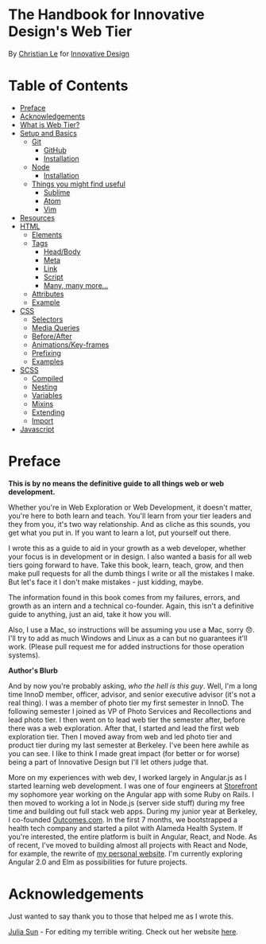 # The Handbook for Innovative Design's Web Tier
By [Christian Le](https://github.com/cle1994) for
[Innovative Design](http://innovativedesign.club/)

# Table of Contents

* [Preface](#preface)
* [Acknowledgements](#acknowledgements)
* [What is Web Tier?](0-what_is_web_tier.md)
* [Setup and Basics](1-setup_and_basics.md)
    * [Git](1-setup_and_basics.md#git)
      * [GitHub](1-setup_and_basics.md#github)
      * [Installation](1-setup_and_basics.md#git-installation)
    * [Node](1-setup_and_basics.md#node)
      * [Installation](1-setup_and_basics.md#node-installation)
    * [Things you might find useful](1-setup_and_basics.md#helpful-things)
      * [Sublime](1-setup_and_basics.md#helpful-sublime)
      * [Atom](1-setup_and_basics.md#helpful-atom)
      * [Vim](1-setup_and_basics.md#helpful-vim)
* [Resources](2-resources.md)
* [HTML](3-html.md)
  * [Elements](3-html.md#elements)
  * [Tags](3-html.md#tags)
    * [Head/Body](3-html.md#tags-head)
    * [Meta](3-html.md#tags-meta)
    * [Link](3-html.md#tags-link)
    * [Script](3-html.md#tags-script)
    * [Many, many more...](3-html.md#tags-rest)
  * [Attributes](3-html.md#attributes)
  * [Example](3-html.md#example)
* [CSS](4-css.md)
  * [Selectors](4-css.md#selectors)
  * [Media Queries](4-css.md#media-queries)
  * [Before/After](4-css.md#before)
  * [Animations/Key-frames](4-css.md#animations)
  * [Prefixing](4-css.md#prefixing)
  * [Examples](4-css.md#examples)
* [SCSS](5-scss.md)
  * [Compiled](5-scss.md#compiled)
  * [Nesting](5-scss.md#nesting)
  * [Variables](5-scss.md#variables)
  * [Mixins](5-scss.md#mixins)
  * [Extending](5-scss.md#extending)
  * [Import](5-scss.md#import)
* [Javascript](6-javascript.md)

<a name="preface"></a>
# Preface
**This is by no means the definitive guide to all things web or web
development.**

Whether you're in Web Exploration or Web Development, it doesn't matter, you're
here to both learn and teach. You'll learn from your tier leaders and they from
you, it's two way relationship. And as cliche as this sounds, you get what you
put in. If you want to learn a lot, put yourself out there.


I wrote this as a guide to aid in your growth as a web developer, whether your
focus is in development or in design. I also wanted a basis for all web tiers
going forward to have. Take this book, learn, teach, grow, and then make pull
requests for all the dumb things I write or all the mistakes I make. But let's
face it I don't make mistakes - just kidding, maybe.

The information found in this book comes from my failures, errors, and growth as
an intern and a technical co-founder. Again, this isn't a definitive guide to
anything, just an aid, take it how you will.

Also, I use a Mac, so instructions will be assuming you use a Mac, sorry
:disappointed:. I'll try to add as much Windows and Linux as a can but no
guarantees it'll work. (Please pull request me for added instructions for those
operation systems).

**Author's Blurb**

And by now you're probably asking, *who the hell is this guy*. Well, I'm a long
time InnoD member, officer, advisor, and senior executive advisor (it's not a
real thing). I was a member of photo tier my first semester in InnoD. The
following semester I joined as VP of Photo Services and Recollections and lead
photo tier. I then went on to lead web tier the semester after, before there was
a web exploration. After that, I started and lead the first web exploration
tier. Then I moved away from web and led photo tier and product tier during
my last semester at Berkeley. I've been here awhile as you can see. I like to
think I made great impact (for better or for worse) being a part of Innovative
Design but I'll let others judge that.

More on my experiences with web dev, I worked largely in Angular.js
as I started learning web development. I was one of four engineers at
[Storefront](http://thestorefront.com) my sophomore year working on the
Angular app with some Ruby on Rails. I then moved to working a lot in Node.js
(server side stuff) during my free time and building out full stack web
apps. During my junior year at Berkeley, I co-founded
[Outcomes.com](https://www.outcomes.com). In the first 7 months, we bootstrapped
a health tech company and started a pilot with Alameda Health System. If you're
interested, the entire platform is built in Angular, React, and Node. As of
recent, I've moved to building almost all projects with React and Node, for example, the
rewrite of [my personal website](http://christianle.com). I'm
currently exploring Angular 2.0 and Elm as possibilities for future projects.

<a name="acknowledgements"></a>
# Acknowledgements
Just wanted to say thank you to those that helped me as I wrote this.

[Julia Sun](https://github.com/jubearsun) - For editing my terrible writing.
Check out her website [here](http://juliasun.io).
